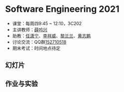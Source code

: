 Software Engineering  2021
==========================
- 课堂：每周四9:45 ~ 12:10，3C202
- 主讲教师：[薛吟兴](mailto:yxxue@ustc.edu.cn)
- 助教：[任潇宁](mailto:hnurxn@163.com)、[李祥威](mailto:lixw20@mail.ustc.edu.cn)、[黎兰兰](mailto:lilanlan123@mail.ustc.edu.cn)、[黄志鹏](mailto:hzp1104@mail.ustc.edu.cn)
- 讨论交流：QQ群[152710518](https://jq.qq.com/?_wv=1027&k=a5sSTAYY)
- 期末考试：时间地点待定

幻灯片
------

作业与实验
----------
